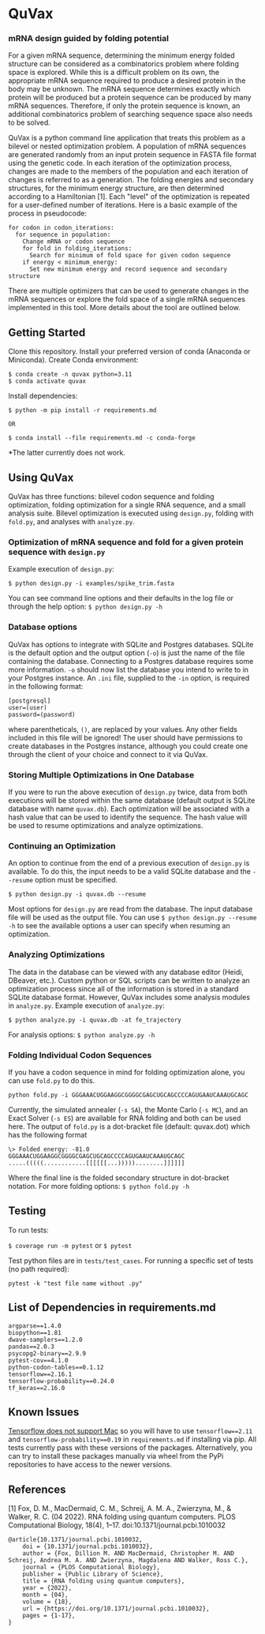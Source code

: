 # QuVax
### mRNA design guided by folding potential

For a given mRNA sequence, determining the minimum energy folded structure can be considered as a combinatorics problem where folding space is explored. While this is a difficult problem on its own, the appropriate mRNA sequence required to produce a desired protein in the body may be unknown. The mRNA sequence determines exactly which protein will be produced but a protein sequence can be produced by many mRNA sequences. Therefore, if only the protein sequence is known, an additional combinatorics problem of searching sequence space also needs to be solved.

QuVax is a python command line application that treats this problem as a bilevel or nested optimization problem. A population of mRNA sequences are generated randomly from an input protein sequence in FASTA file format using the genetic code. In each iteration of the optimization process, changes are made to the members of the population and each iteration of changes is referred to as a generation. The folding energies and secondary structures, for the minimum energy structure, are then determined according to a Hamiltonian [1]. Each "level" of the optimization is repeated for a user-defined number of iterations. Here is a basic example of the process in pseudocode:

```
for codon in codon_iterations:
  for sequence in population:
    Change mRNA or codon sequence
    for fold in folding_iterations:
      Search for minimum of fold space for given codon sequence
    if energy < minimum_energy:
      Set new minimum energy and record sequence and secondary structure
```

There are multiple optimizers that can be used to generate changes in the mRNA sequences or explore the fold space of a single mRNA sequences implemented in this tool. More details about the tool are outlined below.

## Getting Started

Clone this repository. Install your preferred version of conda (Anaconda or Miniconda). Create Conda environment:

```
$ conda create -n quvax python=3.11
$ conda activate quvax
```

Install dependencies:

```
$ python -m pip install -r requirements.md

OR

$ conda install --file requirements.md -c conda-forge
```

*The latter currently does not work.

## Using QuVax

QuVax has three functions: bilevel codon sequence and folding optimization, folding optimization for a single RNA sequence, and a small analysis suite. Bilevel optimization is executed using ```design.py```, folding with ```fold.py```, and analyses with ```analyze.py```.

### Optimization of mRNA sequence and fold for a given protein sequence with ```design.py```

Example execution of ```design.py```:

```
$ python design.py -i examples/spike_trim.fasta
```

You can see command line options and their defaults in the log file or through the help option: ```$ python design.py -h```

### Database options

QuVax has options to integrate with SQLite and Postgres databases. SQLite is the default option and the output option (```-o```) is just the name of the file containing the database. Connecting to a Postgres database requires some more information. ```-o``` should now list the database you intend to write to in your Postgres instance. An ```.ini``` file, supplied to the ```-in``` option, is required in the following format:

```
[postgresql]
user=(user)
password=(password)
```

where parentheticals, ```()```, are replaced by your values. Any other fields included in this file will be ignored! The user should have permissions to create databases in the Postgres instance, although you could create one through the client of your choice and connect to it via QuVax.

### Storing Multiple Optimizations in One Database

If you were to run the above execution of ```design.py``` twice, data from both executions will be stored within the same database (default output is SQLite database with name ```quvax.db```). Each optimization will be associated with a hash value that can be used to identify the sequence. The hash value will be used to resume optimizations and analyze optimizations.

### Continuing an Optimization

An option to continue from the end of a previous execution of ```design.py``` is available. To do this, the input needs to be a valid SQLite database and the ```--resume``` option must be specified.

```
$ python design.py -i quvax.db --resume
```

Most options for ```design.py``` are read from the database. The input database file will be used as the output file. You can use ```$ python design.py --resume -h``` to see the available options a user can specify when resuming an optimization.

### Analyzing Optimizations

The data in the database can be viewed with any database editor (Heidi, DBeaver, etc.). Custom python or SQL scripts can be written to analyze an optimization process since all of the information is stored in a standard SQLite database format. However, QuVax includes some analysis modules in ```analyze.py```. Example execution of ```analyze.py```:

```
$ python analyze.py -i quvax.db -at fe_trajectory
```

For analysis options: ```$ python analyze.py -h```

### Folding Individual Codon Sequences

If you have a codon sequence in mind for folding optimization alone, you can use ```fold.py``` to do this.

```python fold.py -i GGGAAACUGGAAGGCGGGGCGAGCUGCAGCCCCAGUGAAUCAAAUGCAGC```

Currently, the simulated annealer (```-s SA```), the Monte Carlo (```-s MC```), and an Exact Solver (```-s ES```) are available for RNA folding and both can be used here. The output of ```fold.py``` is a dot-bracket file (default: quvax.dot) which has the following format

```
\> Folded energy: -81.0
GGGAAACUGGAAGGCGGGGCGAGCUGCAGCCCCAGUGAAUCAAAUGCAGC
.....(((((............[[[[[[...)))))........]]]]]]
```

Where the final line is the folded secondary structure in dot-bracket notation. For more folding options: ```$ python fold.py -h```

## Testing

To run tests:

```$ coverage run -m pytest``` or ```$ pytest```

Test python files are in ```tests/test_cases```. For running a specific set of tests (no path required):

```pytest -k "test file name without .py"```

## List of Dependencies in requirements.md

```
argparse==1.4.0
biopython==1.81
dwave-samplers==1.2.0
pandas==2.0.3
psycopg2-binary==2.9.9
pytest-cov==4.1.0
python-codon-tables==0.1.12
tensorflow==2.16.1
tensorflow-probability==0.24.0
tf_keras==2.16.0
```

## Known Issues

[Tensorflow does not support Mac](https://github.com/tensorflow/tensorflow/issues/61382) so you will have to use ```tensorflow==2.11``` and ```tensorflow-probability==0.19``` in ```requirements.md``` if installing via pip. All tests currently pass with these versions of the packages. Alternatively, you can try to install these packages manually via wheel from the PyPi repositories to have access to the newer versions.

## References

[1] Fox, D. M., MacDermaid, C. M., Schreij, A. M. A., Zwierzyna, M., & Walker, R. C. (04 2022). RNA folding using quantum computers. PLOS Computational Biology, 18(4), 1–17. doi:10.1371/journal.pcbi.1010032

```
@article{10.1371/journal.pcbi.1010032,
    doi = {10.1371/journal.pcbi.1010032},
    author = {Fox, Dillion M. AND MacDermaid, Christopher M. AND Schreij, Andrea M. A. AND Zwierzyna, Magdalena AND Walker, Ross C.},
    journal = {PLOS Computational Biology},
    publisher = {Public Library of Science},
    title = {RNA folding using quantum computers},
    year = {2022},
    month = {04},
    volume = {18},
    url = {https://doi.org/10.1371/journal.pcbi.1010032},
    pages = {1-17},
}
```
